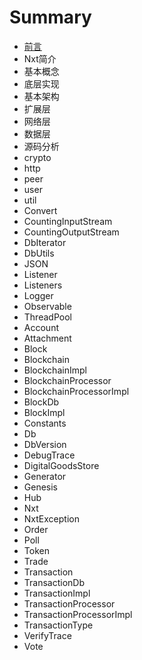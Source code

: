 # Summary

* [前言](README.md)
* Nxt简介
* 基本概念
* 底层实现
* 基本架构
 * 扩展层
 * 网络层
 * 数据层    
* 源码分析
 * crypto
 * http
 * peer
 * user
 * util
  * Convert
  * CountingInputStream
  * CountingOutputStream
  * DbIterator
  * DbUtils
  * JSON
  * Listener
  * Listeners
  * Logger
  * Observable
  * ThreadPool
 * Account
 * Attachment
 * Block
 * Blockchain
 * BlockchainImpl
 * BlockchainProcessor
 * BlockchainProcessorImpl
 * BlockDb
 * BlockImpl
 * Constants
 * Db
 * DbVersion
 * DebugTrace
 * DigitalGoodsStore
 * Generator
 * Genesis
 * Hub
 * Nxt
 * NxtException
 * Order
 * Poll
 * Token
 * Trade
 * Transaction
 * TransactionDb
 * TransactionImpl
 * TransactionProcessor
 * TransactionProcessorImpl
 * TransactionType
 * VerifyTrace
 * Vote
 
 
 



